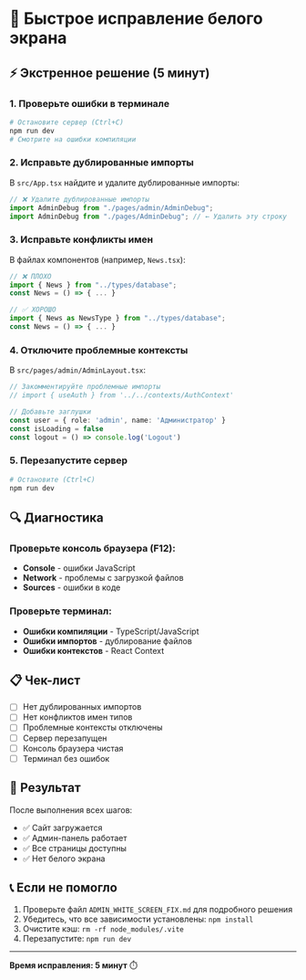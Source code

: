 # 🚨 Быстрое исправление белого экрана

## ⚡ Экстренное решение (5 минут)

### 1. **Проверьте ошибки в терминале**
```bash
# Остановите сервер (Ctrl+C)
npm run dev
# Смотрите на ошибки компиляции
```

### 2. **Исправьте дублированные импорты**
В `src/App.tsx` найдите и удалите дублированные импорты:
```typescript
// ❌ Удалите дублированные импорты
import AdminDebug from "./pages/admin/AdminDebug";
import AdminDebug from "./pages/AdminDebug"; // ← Удалить эту строку
```

### 3. **Исправьте конфликты имен**
В файлах компонентов (например, `News.tsx`):
```typescript
// ❌ ПЛОХО
import { News } from "../types/database";
const News = () => { ... }

// ✅ ХОРОШО
import { News as NewsType } from "../types/database";
const News = () => { ... }
```

### 4. **Отключите проблемные контексты**
В `src/pages/admin/AdminLayout.tsx`:
```typescript
// Закомментируйте проблемные импорты
// import { useAuth } from '../../contexts/AuthContext'

// Добавьте заглушки
const user = { role: 'admin', name: 'Администратор' }
const isLoading = false
const logout = () => console.log('Logout')
```

### 5. **Перезапустите сервер**
```bash
# Остановите (Ctrl+C)
npm run dev
```

## 🔍 Диагностика

### Проверьте консоль браузера (F12):
- **Console** - ошибки JavaScript
- **Network** - проблемы с загрузкой файлов
- **Sources** - ошибки в коде

### Проверьте терминал:
- **Ошибки компиляции** - TypeScript/JavaScript
- **Ошибки импортов** - дублирование файлов
- **Ошибки контекстов** - React Context

## 📋 Чек-лист

- [ ] Нет дублированных импортов
- [ ] Нет конфликтов имен типов
- [ ] Проблемные контексты отключены
- [ ] Сервер перезапущен
- [ ] Консоль браузера чистая
- [ ] Терминал без ошибок

## 🎯 Результат

После выполнения всех шагов:
- ✅ Сайт загружается
- ✅ Админ-панель работает
- ✅ Все страницы доступны
- ✅ Нет белого экрана

## 📞 Если не помогло

1. Проверьте файл `ADMIN_WHITE_SCREEN_FIX.md` для подробного решения
2. Убедитесь, что все зависимости установлены: `npm install`
3. Очистите кэш: `rm -rf node_modules/.vite`
4. Перезапустите: `npm run dev`

---
**Время исправления: 5 минут** ⏱️
